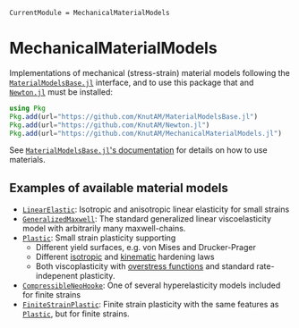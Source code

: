 ```@meta
CurrentModule = MechanicalMaterialModels
```

# MechanicalMaterialModels

Implementations of mechanical (stress-strain) material models following 
the [`MaterialModelsBase.jl`](https://github.com/KnutAM/MaterialModelsBase.jl) 
interface, and to use this package that and 
[`Newton.jl`](https://github.com/KnutAM/Newton.jl) must be installed:
```julia
using Pkg
Pkg.add(url="https://github.com/KnutAM/MaterialModelsBase.jl")
Pkg.add(url="https://github.com/KnutAM/Newton.jl")
Pkg.add(url="https://github.com/KnutAM/MechanicalMaterialModels.jl")
```

See [`MaterialModelsBase.jl`'s documentation](https://knutam.github.io/MaterialModelsBase.jl/dev/) for details
on how to use materials.

## Examples of available material models
* [`LinearElastic`](@ref): Isotropic and anisotropic linear elasticity for small strains
* [`GeneralizedMaxwell`](@ref): The standard generalized linear viscoelasticity model with arbitrarily many maxwell-chains.
* [`Plastic`](@ref): Small strain plasticity supporting
  - Different yield surfaces, e.g. von Mises and Drucker-Prager
  - Different [isotropic](@ref "Isotropic-hardening") and [kinematic](@ref "Kinematic-hardening") hardening laws
  - Both viscoplasticity with [overstress functions](@ref "Overstress-functions") and standard rate-indepenent plasticity.
* [`CompressibleNeoHooke`](@ref): One of several hyperelasticity models included for finite strains
* [`FiniteStrainPlastic`](@ref): Finite strain plasticity with the same features as [`Plastic`](@ref), but for finite strains.
